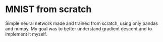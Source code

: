 # MNIST from scratch

Simple neural network made and trained from scratch, using only pandas and numpy.
My goal was to better understand gradient descent and to implement it myself.
